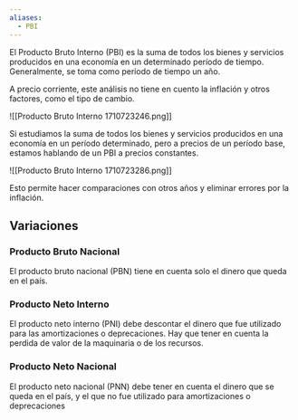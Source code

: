```yaml
---
aliases:
  - PBI
---
```


El Producto Bruto Interno (PBI) es la suma de todos los bienes y servicios producidos en una economía en un determinado período de tiempo. Generalmente, se toma como período de tiempo un año.

A precio corriente, este análisis no tiene en cuento la inflación y otros factores, como el tipo de cambio.

![[Producto Bruto Interno 1710723246.png]]

Si estudiamos la suma de todos los bienes y servicios producidos en una economía en un período determinado, pero a precios de un período base, estamos hablando de un PBI a precios constantes.

![[Producto Bruto Interno 1710723286.png]]

Esto permite hacer comparaciones con otros años y eliminar errores por la inflación.

## Variaciones

### Producto Bruto Nacional

El producto bruto nacional (PBN) tiene en cuenta solo el dinero que queda en el país.

### Producto Neto Interno

El producto neto interno (PNI) debe descontar el dinero que fue utilizado para las amortizaciones o deprecaciones. Hay que tener en cuenta la perdida de valor de la maquinaria o de los recursos.

### Producto Neto Nacional

El producto neto nacional (PNN) debe tener en cuenta el dinero que se queda en el país, y el que no fue utilizado para amortizaciones o deprecaciones
